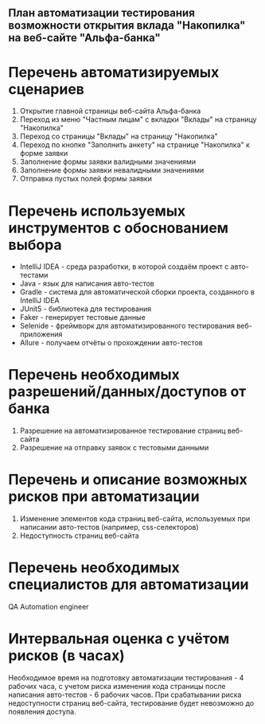 ##  План автоматизации тестирования возможности открытия вклада "Накопилка" на веб-сайте "Альфа-банка"

# Перечень автоматизируемых сценариев
1. Открытие главной страницы веб-сайта Альфа-банка
1. Переход из меню "Частным лицам" с вкладки "Вклады" на страницу "Накопилка" 
1. Переход со страницы "Вклады" на страницу "Накопилка"
1. Переход по кнопке "Заполнить анкету" на странице "Накопилка" к форме заявки
1. Заполнение формы заявки валидными значениями
1. Заполнение формы заявки невалидными значениями
1. Отправка пустых полей формы заявки

# Перечень используемых инструментов с обоснованием выбора
* IntelliJ IDEA - среда разработки, в которой создаём проект с авто-тестами
* Java - язык для написания авто-тестов
* Gradle - система для автоматической сборки проекта, созданного в IntelliJ IDEA
* JUnit5 - библиотека для тестирования
* Faker - генерирует тестовые данные
* Selenide - фреймворк для автоматизированного тестирования веб-приложения
* Allure - получаем отчёты о прохождении авто-тестов

# Перечень необходимых разрешений/данных/доступов от банка 
1. Разрешение на автоматизированное тестирование страниц веб-сайта
1. Разрешение на отправку заявок с тестовыми данными

# Перечень и описание возможных рисков при автоматизации
1. Изменение элементов кода страниц веб-сайта, используемых при написании авто-тестов (например, css-селекторов)
1. Недоступность страниц веб-сайта

# Перечень необходимых специалистов для автоматизации
QA Automation engineer

# Интервальная оценка с учётом рисков (в часах)
Необходимое время на подготовку автоматизации тестирования - 4 рабочих часа, с учетом риска изменения кода страницы после написания авто-тестов - 6 рабочих часов. При срабатывании риска недоступности страниц веб-сайта, тестирование будет невозможно до появления доступа.
